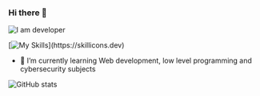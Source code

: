 ### Hi there 👋
![I am developer](https://i.pinimg.com/originals/e4/26/70/e426702edf874b181aced1e2fa5c6cde.gif)


[![My Skills](https://skillicons.dev/icons?i=python,c,linux,django,java,)](https://skillicons.dev)
 
- 🌱 I’m currently learning Web development, low level programming and cybersecurity subjects 


![GitHub stats](https://github-readme-stats.vercel.app/api?username=manophil&show_icons=true)  
